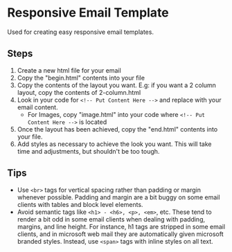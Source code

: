 Responsive Email Template
=========================

Used for creating easy responsive email templates.

## Steps
  1. Create a new html file for your email
  2. Copy the "begin.html" contents into your file
  3. Copy the contents of the layout you want. E.g: if you want a 2 column layout, copy the contents of 2-column.html
  4. Look in your code for `<!-- Put Content Here -->` and replace with your email content.
      * For Images, copy "image.html" into your code where `<!-- Put Content Here -->` is located
  5. Once the layout has been achieved, copy the "end.html" contents into your file.
  6. Add styles as necessary to achieve the look you want. This will take time and adjustments, but shouldn't be too tough.


## Tips

* Use `<br>` tags for vertical spacing rather than padding or margin whenever possible. Padding and margin are a bit buggy on some email clients with tables and block level elements.
* Avoid semantic tags like `<h1> - <h6>, <p>, <em>`, etc. These tend to render a bit odd in some email clients when dealing with padding, margins, and line height. For instance, h1 tags are stripped in some email clients, and in microsoft web mail they are automatically given microsoft branded styles. Instead, use `<span>` tags with inline styles on all text.
